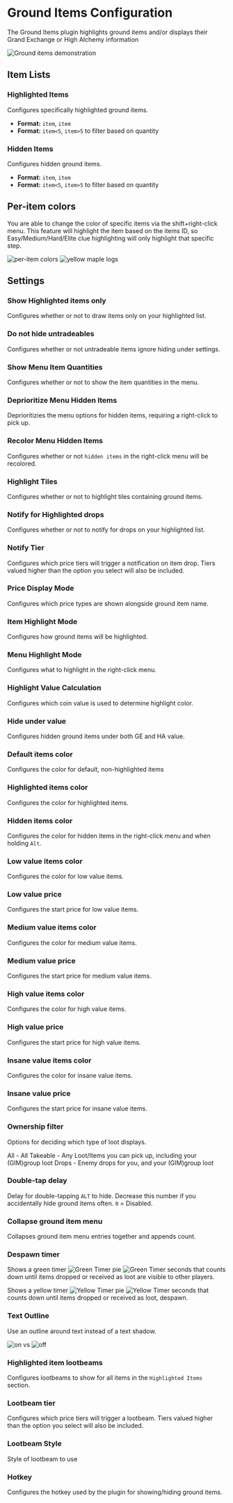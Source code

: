 # Ground Items Configuration

The Ground Items plugin highlights ground items and/or displays their Grand Exchange or High Alchemy information

![Ground items demonstration](img/ground-items/ground_items_overlay.png)

## Item Lists

### Highlighted Items

Configures specifically highlighted ground items. 

* **Format:** `item`, `item`
* **Format:** `item<5`, `item>5` to filter based on quantity

### Hidden Items

Configures hidden ground items. 

* **Format:** `item`, `item`
* **Format:** `item<5`, `item>5` to filter based on quantity

## Per-item colors

You are able to change the color of specific items via the shift+right-click menu.
This feature will highlight the item based on the items ID, so Easy/Medium/Hard/Elite clue highlighting will only highlight that specific step. 

![per-item colors](img/ground-items/ground_items_per_item_colors.png) ![yellow maple logs](img/ground-items/ground_items_maple_logs_yellow.png)

## Settings

### Show Highlighted items only

Configures whether or not to draw items only on your highlighted list.

### Do not hide untradeables

Configures whether or not untradeable items ignore hiding under settings.

### Show Menu Item Quantities

Configures whether or not to show the item quantities in the menu.

### Deprioritize Menu Hidden Items

Deprioritizies the menu options for hidden items, requiring a right-click to pick up.

### Recolor Menu Hidden Items

Configures whether or not `hidden items` in the right-click menu will be recolored.

### Highlight Tiles

Configures whether or not to highlight tiles containing ground items.

### Notify for Highlighted drops

Configures whether or not to notify for drops on your highlighted list.

### Notify Tier

Configures which price tiers will trigger a notification on item drop. Tiers valued higher than the option you select will also be included.

### Price Display Mode

Configures which price types are shown alongside ground item name.

### Item Highlight Mode

Configures how ground items will be highlighted.

### Menu Highlight Mode

Configures what to highlight in the right-click menu.

### Highlight Value Calculation

Configures which coin value is used to determine highlight color.

### Hide under value

Configures hidden ground items under both GE and HA value.

### Default items color

Configures the color for default, non-highlighted items

### Highlighted items color

Configures the color for highlighted items.

### Hidden items color

Configures the color for hidden items in the right-click menu and when holding `Alt`.

### Low value items color

Configures the color for low value items.

### Low value price

Configures the start price for low value items.

### Medium value items color

Configures the color for medium value items.

### Medium value price

Configures the start price for medium value items.

### High value items color

Configures the color for high value items.

### High value price

Configures the start price for high value items.

### Insane value items color

Configures the color for insane value items.

### Insane value price

Configures the start price for insane value items.

### Ownership filter

Options for deciding which type of loot displays.

All - All
Takeable - Any Loot/Items you can pick up, including your (GIM)group loot
Drops - Enemy drops for you, and your (GIM)group loot


### Double-tap delay

Delay for double-tapping `ALT` to hide. Decrease this number if you accidentally hide ground items often. `0` = Disabled.

### Collapse ground item menu

Collapses ground item menu entries together and appends count.

### Despawn timer

Shows a green timer ![Green Timer pie](img/ground-items/ground_items_green_timer_pie.png) ![Green Timer seconds](img/ground-items/ground_items_green_timer_seconds.png) that counts down until items dropped or received as loot are visible to other players.

Shows a yellow timer ![Yellow Timer pie](img/ground-items/ground_items_yellow_timer_pie.png) ![Yellow Timer seconds](img/ground-items/ground_items_yellow_timer_seconds.png) that counts down until items dropped or received as loot, despawn.

### Text Outline

Use an outline around text instead of a text shadow.

![on](img/ground-items/ground_items_text_outline_on.png) vs ![off](img/ground-items/ground_items_text_outline_off.png)

### Highlighted item lootbeams

Configures lootbeams to show for all items in the `Highlighted Items` section.

### Lootbeam tier

Configures which price tiers will trigger a lootbeam. Tiers valued higher than the option you select will also be included.

### Lootbeam Style

Style of lootbeam to use

### Hotkey

Configures the hotkey used by the plugin for showing/hiding ground items.
